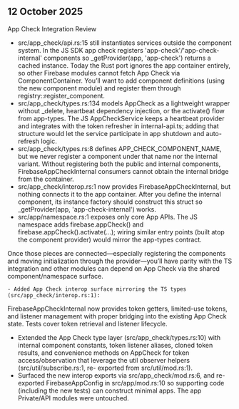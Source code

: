 ## 12 October 2025

 App Check Integration Review

  - src/app_check/api.rs:15 still instantiates services outside the component system. In the
  JS SDK app check registers 'app-check'/'app-check-internal' components so _getProvider(app,
  'app-check') returns a cached instance. Today the Rust port ignores the app container
  entirely, so other Firebase modules cannot fetch App Check via ComponentContainer. You’ll
  want to add component definitions (using the new component module) and register them through
  registry::register_component.
  - src/app_check/types.rs:134 models AppCheck as a lightweight wrapper without _delete, heartbeat
  dependency injection, or the activate() flow from app-types. The JS AppCheckService keeps a
  heartbeat provider and integrates with the token refresher in internal-api.ts; adding that
  structure would let the service participate in app shutdown and auto-refresh logic.
  - src/app_check/types.rs:8 defines APP_CHECK_COMPONENT_NAME, but we never register a component
  under that name nor the internal variant. Without registering both the public and internal
  components, FirebaseAppCheckInternal consumers cannot obtain the internal bridge from the
  container.
  - src/app_check/interop.rs:1 now provides FirebaseAppCheckInternal, but nothing connects it
  to the app container. After you define the internal component, its instance factory should
  construct this struct so _getProvider(app, 'app-check-internal') works.
  - src/app/namespace.rs:1 exposes only core App APIs. The JS namespace adds firebase.appCheck()
  and firebase.appCheck().activate(...); wiring similar entry points (built atop the component
  provider) would mirror the app-types contract.

  Once those pieces are connected—especially registering the components and moving initialization
  through the provider—you’ll have parity with the TS integration and other modules can depend on
  App Check via the shared component/namespace surface.


    - Added App Check interop surface mirroring the TS types (src/app_check/interop.rs:1):
  FirebaseAppCheckInternal now provides token getters, limited-use tokens, and listener management
  with proper bridging into the existing App Check state. Tests cover token retrieval and listener
  lifecycle.
  - Extended the App Check type layer (src/app_check/types.rs:10) with internal component
  constants, token listener aliases, cloned token results, and convenience methods on AppCheck for
  token access/observation that leverage the util observer helpers (src/util/subscribe.rs:1, re-
  exported from src/util/mod.rs:1).
  - Surfaced the new interop exports via src/app_check/mod.rs:6, and re-exported FirebaseAppConfig
  in src/app/mod.rs:10 so supporting code (including the new tests) can construct minimal apps.
  The app Private/API modules were untouched.
